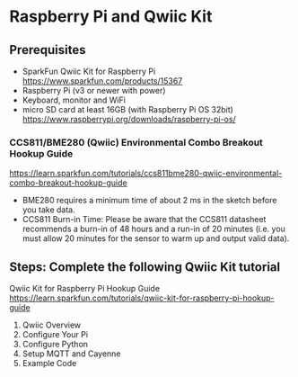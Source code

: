 # Raspberry Pi and Qwiic Kit

## Prerequisites
- SparkFun Qwiic Kit for Raspberry Pi https://www.sparkfun.com/products/15367
- Raspberry Pi  (v3 or newer with power)
- Keyboard, monitor and WiFi
- micro SD card at least 16GB (with Raspberry Pi OS 32bit) https://www.raspberrypi.org/downloads/raspberry-pi-os/

### CCS811/BME280 (Qwiic) Environmental Combo Breakout Hookup Guide 
https://learn.sparkfun.com/tutorials/ccs811bme280-qwiic-environmental-combo-breakout-hookup-guide
- BME280 requires a minimum time of about 2 ms in the sketch before you take data.
- CCS811 Burn-in Time: Please be aware that the CCS811 datasheet recommends a burn-in of 48 hours and a run-in of 20 minutes (i.e. you must allow 20 minutes for the sensor to warm up and output valid data).

## Steps: Complete the following Qwiic Kit tutorial

Qwiic Kit for Raspberry Pi Hookup Guide https://learn.sparkfun.com/tutorials/qwiic-kit-for-raspberry-pi-hookup-guide
1. Qwiic Overview
2. Configure Your Pi
3. Configure Python
4. Setup MQTT and Cayenne
5. Example Code

